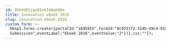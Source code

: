 ```yaml
---
id: 5h6tHESjgsKEokI40wKQKm
title: Innovation eBook 2016
slug: innovation-ebook-2016
custom_form: >-
  hbspt.forms.create({portalId:"1695915",formId:"0c9251f2-314b-49c4-910b-381637ddeb0d",target:"#hsFormContainer",onFormSubmit:function(e){window.dataLayer=window.dataLayer||[],window.dataLayer.push({event:"GAEvent",eventCategory:"Innovation",eventAction:"Form
  Submission",eventLabel:"Ebook 2016",eventValue:"2"})},css:""});
---
```


  